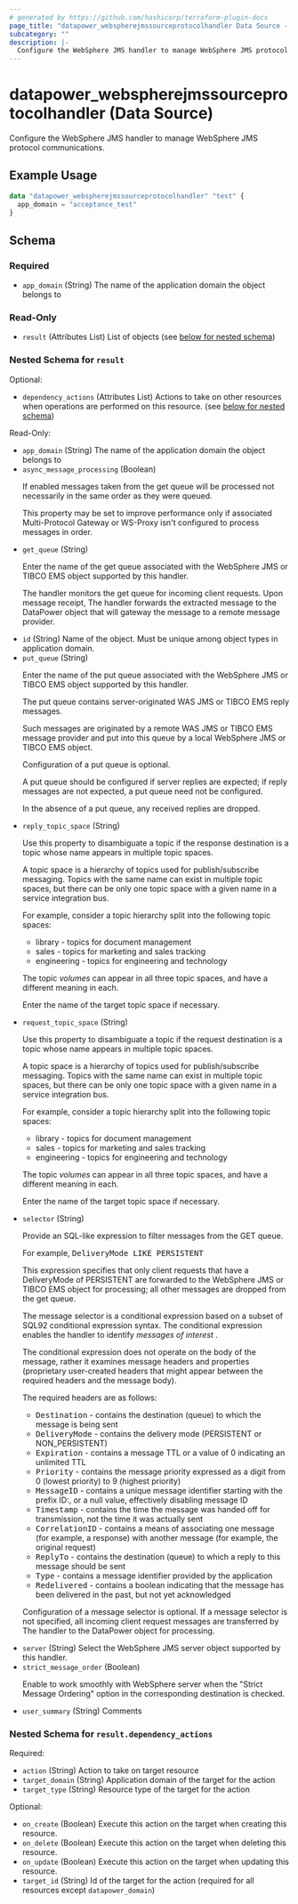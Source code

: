 ```yaml
---
# generated by https://github.com/hashicorp/terraform-plugin-docs
page_title: "datapower_webspherejmssourceprotocolhandler Data Source - terraform-provider-datapower"
subcategory: ""
description: |-
  Configure the WebSphere JMS handler to manage WebSphere JMS protocol communications.
---
```


# datapower_webspherejmssourceprotocolhandler (Data Source)

Configure the WebSphere JMS handler to manage WebSphere JMS protocol communications.

## Example Usage

```terraform
data "datapower_webspherejmssourceprotocolhandler" "test" {
  app_domain = "acceptance_test"
}
```

<!-- schema generated by tfplugindocs -->
## Schema

### Required

- `app_domain` (String) The name of the application domain the object belongs to

### Read-Only

- `result` (Attributes List) List of objects (see [below for nested schema](#nestedatt--result))

<a id="nestedatt--result"></a>
### Nested Schema for `result`

Optional:

- `dependency_actions` (Attributes List) Actions to take on other resources when operations are performed on this resource. (see [below for nested schema](#nestedatt--result--dependency_actions))

Read-Only:

- `app_domain` (String) The name of the application domain the object belongs to
- `async_message_processing` (Boolean) <p>If enabled messages taken from the get queue will be processed not necessarily in the same order as they were queued.</p><p>This property may be set to improve performance only if associated Multi-Protocol Gateway or WS-Proxy isn't configured to process messages in order.</p>
- `get_queue` (String) <p>Enter the name of the get queue associated with the WebSphere JMS or TIBCO EMS object supported by this handler.</p><p>The handler monitors the get queue for incoming client requests. Upon message receipt, The handler forwards the extracted message to the DataPower object that will gateway the message to a remote message provider.</p>
- `id` (String) Name of the object. Must be unique among object types in application domain.
- `put_queue` (String) <p>Enter the name of the put queue associated with the WebSphere JMS or TIBCO EMS object supported by this handler.</p><p>The put queue contains server-originated WAS JMS or TIBCO EMS reply messages.</p><p>Such messages are originated by a remote WAS JMS or TIBCO EMS message provider and put into this queue by a local WebSphere JMS or TIBCO EMS object.</p><p>Configuration of a put queue is optional.</p><p>A put queue should be configured if server replies are expected; if reply messages are not expected, a put queue need not be configured.</p><p>In the absence of a put queue, any received replies are dropped.</p>
- `reply_topic_space` (String) <p>Use this property to disambiguate a topic if the response destination is a topic whose name appears in multiple topic spaces.</p><p>A topic space is a hierarchy of topics used for publish/subscribe messaging. Topics with the same name can exist in multiple topic spaces, but there can be only one topic space with a given name in a service integration bus.</p><p>For example, consider a topic hierarchy split into the following topic spaces:</p><ul><li>library - topics for document management</li><li>sales - topics for marketing and sales tracking</li><li>engineering - topics for engineering and technology</li></ul><p>The topic <em>volumes</em> can appear in all three topic spaces, and have a different meaning in each.</p><p>Enter the name of the target topic space if necessary.</p>
- `request_topic_space` (String) <p>Use this property to disambiguate a topic if the request destination is a topic whose name appears in multiple topic spaces.</p><p>A topic space is a hierarchy of topics used for publish/subscribe messaging. Topics with the same name can exist in multiple topic spaces, but there can be only one topic space with a given name in a service integration bus.</p><p>For example, consider a topic hierarchy split into the following topic spaces:</p><ul><li>library - topics for document management</li><li>sales - topics for marketing and sales tracking</li><li>engineering - topics for engineering and technology</li></ul><p>The topic <em>volumes</em> can appear in all three topic spaces, and have a different meaning in each.</p><p>Enter the name of the target topic space if necessary.</p>
- `selector` (String) <p>Provide an SQL-like expression to filter messages from the GET queue.</p><p>For example, <tt>DeliveryMode LIKE PERSISTENT</tt></p><p>This expression specifies that only client requests that have a DeliveryMode of PERSISTENT are forwarded to the WebSphere JMS or TIBCO EMS object for processing; all other messages are dropped from the get queue.</p><p>The message selector is a conditional expression based on a subset of SQL92 conditional expression syntax. The conditional expression enables the handler to identify <em>messages of interest</em> .</p><p>The conditional expression does not operate on the body of the message, rather it examines message headers and properties (proprietary user-created headers that might appear between the required headers and the message body).</p><p>The required headers are as follows:</p><ul><li><tt>Destination</tt> - contains the destination (queue) to which the message is being sent</li><li><tt>DeliveryMode</tt> - contains the delivery mode (PERSISTENT or NON_PERSISTENT)</li><li><tt>Expiration</tt> - contains a message TTL or a value of 0 indicating an unlimited TTL</li><li><tt>Priority</tt> - contains the message priority expressed as a digit from 0 (lowest priority) to 9 (highest priority)</li><li><tt>MessageID</tt> - contains a unique message identifier starting with the prefix ID:, or a null value, effectively disabling message ID</li><li><tt>Timestamp</tt> - contains the time the message was handed off for transmission, not the time it was actually sent</li><li><tt>CorrelationID</tt> - contains a means of associating one message (for example, a response) with another message (for example, the original request)</li><li><tt>ReplyTo</tt> - contains the destination (queue) to which a reply to this message should be sent</li><li><tt>Type</tt> - contains a message identifier provided by the application</li><li><tt>Redelivered</tt> - contains a boolean indicating that the message has been delivered in the past, but not yet acknowledged</li></ul><p>Configuration of a message selector is optional. If a message selector is not specified, all incoming client request messages are transferred by The handler to the DataPower object for processing.</p>
- `server` (String) Select the WebSphere JMS server object supported by this handler.
- `strict_message_order` (Boolean) <p>Enable to work smoothly with WebSphere server when the "Strict Message Ordering" option in the corresponding destination is checked.</p>
- `user_summary` (String) Comments

<a id="nestedatt--result--dependency_actions"></a>
### Nested Schema for `result.dependency_actions`

Required:

- `action` (String) Action to take on target resource
- `target_domain` (String) Application domain of the target for the action
- `target_type` (String) Resource type of the target for the action

Optional:

- `on_create` (Boolean) Execute this action on the target when creating this resource.
- `on_delete` (Boolean) Execute this action on the target when deleting this resource.
- `on_update` (Boolean) Execute this action on the target when updating this resource.
- `target_id` (String) Id of the target for the action (required for all resources except `datapower_domain`)
